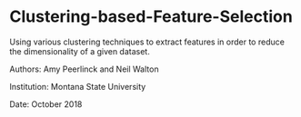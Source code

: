 # Clustering-based-Feature-Selection
Using various clustering techniques to extract features in order to reduce the dimensionality of a given dataset.

Authors: Amy Peerlinck and Neil Walton

Institution: Montana State University

Date: October 2018

